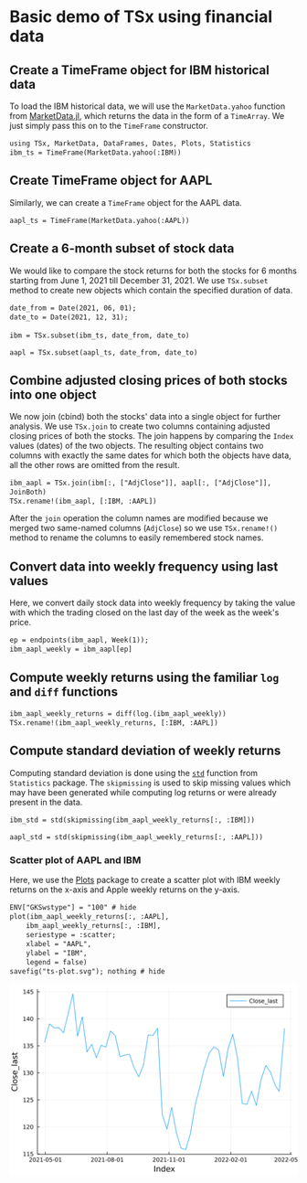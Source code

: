 # Basic demo of TSx using financial data

## Create a TimeFrame object for IBM historical data

To load the IBM historical data, we will use the `MarketData.yahoo` function from [MarketData.jl](https://github.com/JuliaQuant/MarketData.jl), which returns the data in the form of a `TimeArray`. We just simply pass this on to the `TimeFrame` constructor.

```@repl e1
using TSx, MarketData, DataFrames, Dates, Plots, Statistics
ibm_ts = TimeFrame(MarketData.yahoo(:IBM))
```

## Create TimeFrame object for AAPL

Similarly, we can create a `TimeFrame` object for the AAPL data.

```@repl e1
aapl_ts = TimeFrame(MarketData.yahoo(:AAPL))
```

## Create a 6-month subset of stock data

We would like to compare the stock returns for both the stocks for 6
months starting from June 1, 2021 till December 31, 2021. We use
`TSx.subset` method to create new objects which contain the specified
duration of data.

```@repl e1
date_from = Date(2021, 06, 01);
date_to = Date(2021, 12, 31);

ibm = TSx.subset(ibm_ts, date_from, date_to)
```

```@repl e1
aapl = TSx.subset(aapl_ts, date_from, date_to)
```

## Combine adjusted closing prices of both stocks into one object

We now join (cbind) both the stocks' data into a single object for
further analysis. We use `TSx.join` to create two columns containing
adjusted closing prices of both the stocks. The join happens by
comparing the `Index` values (dates) of the two objects. The resulting
object contains two columns with exactly the same dates for which both
the objects have data, all the other rows are omitted from the
result.

```@repl e1
ibm_aapl = TSx.join(ibm[:, ["AdjClose"]], aapl[:, ["AdjClose"]], JoinBoth)
TSx.rename!(ibm_aapl, [:IBM, :AAPL])
```

After the `join` operation the column names are modified because we
merged two same-named columns (`AdjClose`) so we use
`TSx.rename!()` method to rename the columns to easily
remembered stock names.

## Convert data into weekly frequency using last values

Here, we convert daily stock data into weekly frequency by taking the
value with which the trading closed on the last day of the week as the
week's price.

```@repl e1
ep = endpoints(ibm_aapl, Week(1));
ibm_aapl_weekly = ibm_aapl[ep]
```

## Compute weekly returns using the familiar `log` and `diff` functions

```@repl e1
ibm_aapl_weekly_returns = diff(log.(ibm_aapl_weekly))
TSx.rename!(ibm_aapl_weekly_returns, [:IBM, :AAPL])
```

## Compute standard deviation of weekly returns

Computing standard deviation is done using the
[`std`](https://docs.julialang.org/en/v1/stdlib/Statistics/#Statistics.std)
function from `Statistics` package. The `skipmissing` is used to skip
missing values which may have been generated while computing log
returns or were already present in the data.

```@repl e1
ibm_std = std(skipmissing(ibm_aapl_weekly_returns[:, :IBM]))
```

```@repl e1
aapl_std = std(skipmissing(ibm_aapl_weekly_returns[:, :AAPL]))
```

### Scatter plot of AAPL and IBM

Here, we use the [Plots](https://docs.juliaplots.org/latest/tutorial/)
package to create a scatter plot with IBM weekly returns on the x-axis
and Apple weekly returns on the y-axis.

```@example e1
ENV["GKSwstype"] = "100" # hide
plot(ibm_aapl_weekly_returns[:, :AAPL],
    ibm_aapl_weekly_returns[:, :IBM],
    seriestype = :scatter;
    xlabel = "AAPL",
    ylabel = "IBM",
    legend = false)
savefig("ts-plot.svg"); nothing # hide
```

![](ts-plot.svg)
